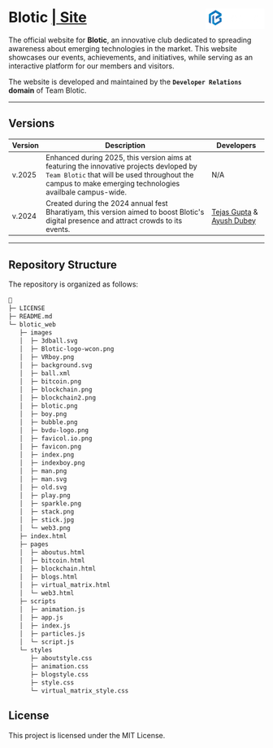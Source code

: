 # Blotic <a href="https://bloticbvpcoe.netlify.app/">| Site<img src="blotic_web/images/blotic.png" height=40px align=right></a>

The official website for **Blotic**, an innovative club dedicated to spreading awareness about emerging technologies in the market. This website showcases our events, achievements, and initiatives, while serving as an interactive platform for our members and visitors.  

The website is developed and maintained by the **`Developer Relations` domain** of Team Blotic.

---

## Versions

| Version | Description | Developers |
|-|-|-|
| v.2025 | Enhanced during 2025, this version aims at featuring the innovative projects devloped by `Team Blotic` that will be used throughout the campus to make emerging technologies availbale campus-wide. | N/A |
| v.2024 | Created during the 2024 annual fest Bharatiyam, this version aimed to boost Blotic's digital presence and attract crowds to its events. | [Tejas Gupta](https://github.com/multiverseweb) & [Ayush Dubey](https://github.com/uayushdubey/) |

---

## Repository Structure

The repository is organized as follows:

```
📁 
├─ LICENSE
├─ README.md
└─ blotic_web
   ├─ images
   │  ├─ 3dball.svg
   │  ├─ Blotic-logo-wcon.png
   │  ├─ VRboy.png
   │  ├─ background.svg
   │  ├─ ball.xml
   │  ├─ bitcoin.png
   │  ├─ blockchain.png
   │  ├─ blockchain2.png
   │  ├─ blotic.png
   │  ├─ boy.png
   │  ├─ bubble.png
   │  ├─ bvdu-logo.png
   │  ├─ favicol.io.png
   │  ├─ favicon.png
   │  ├─ index.png
   │  ├─ indexboy.png
   │  ├─ man.png
   │  ├─ man.svg
   │  ├─ old.svg
   │  ├─ play.png
   │  ├─ sparkle.png
   │  ├─ stack.png
   │  ├─ stick.jpg
   │  └─ web3.png
   ├─ index.html
   ├─ pages
   │  ├─ aboutus.html
   │  ├─ bitcoin.html
   │  ├─ blockchain.html
   │  ├─ blogs.html
   │  ├─ virtual_matrix.html
   │  └─ web3.html
   ├─ scripts
   │  ├─ animation.js
   │  ├─ app.js
   │  ├─ index.js
   │  ├─ particles.js
   │  └─ script.js
   └─ styles
      ├─ aboutstyle.css
      ├─ animation.css
      ├─ blogstyle.css
      ├─ style.css
      └─ virtual_matrix_style.css
```

## License

This project is licensed under the MIT License.

